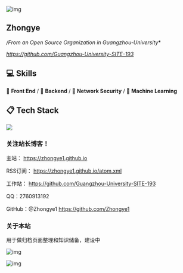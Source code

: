 



![img](https://pic1.zhimg.com/v2-842db2fbcdb441bd2562cf457f8192b4_r.jpg)

<!-- more -->

## Zhongye

 */From an Open Source Organization in Guangzhou-University**

*https://github.com/Guangzhou-University-SITE-193*



## 💻 Skills

🥪 **Front End** / 🥗 **Backend** / 🍊 **Network Security** / 🍑 **Machine Learning**


## 📋 Tech Stack

<img align="center" src="https://skillicons.dev/icons?i=py,c,java,mysql,html,css,js,vscode,git,powershell,docker,ubuntu,windows&theme=light" />





### 关注站长博客！

主站：	 https://zhongye1.github.io

RSS订阅：  https://zhongye1.github.io/atom.xml

工作站：     https://github.com/Guangzhou-University-SITE-193

QQ：2760913192

GitHub：@Zhongye1  https://github.com/Zhongye1



### 关于本站

用于做归档页面整理和知识储备，建设中

![img](https://raw.githubusercontent.com/Zhongye1/GZHU-Web-Design-Competition/13b97fc570b9b43cbe1cac4247c852238c5aca1a/12.svg)

![img](https://raw.githubusercontent.com/Zhongye1/GZHU-Web-Design-Competition/a6e918e4393830b66569caa4d0d595673ae4797d/%E5%8A%A0%E5%85%A5node.svg)
